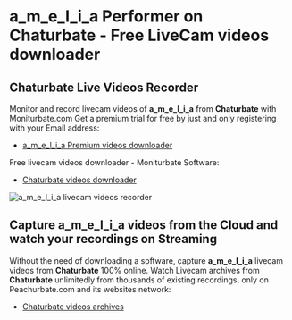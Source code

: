 # a_m_e_l_i_a Performer on Chaturbate - Free LiveCam videos downloader

## Chaturbate Live Videos Recorder

Monitor and record livecam videos of **a_m_e_l_i_a** from **Chaturbate** with Moniturbate.com
Get a premium trial for free by just and only registering with your Email address:
* [a_m_e_l_i_a Premium videos downloader](https://moniturbate.com/request-demo-licence-key.html)

Free livecam videos downloader - Moniturbate Software:
* [Chaturbate videos downloader](https://moniturbate.com/moniturbate-download-software.html)

![a_m_e_l_i_a livecam videos recorder](https://peachurnet.com/templates/moniturbate-software.png)


## Capture a_m_e_l_i_a videos from the Cloud and watch your recordings on Streaming

Without the need of downloading a software, capture **a_m_e_l_i_a** livecam videos from **Chaturbate** 100% online.
Watch Livecam archives from **Chaturbate** unlimitedly from thousands of existing recordings, only on Peachurbate.com and its websites network:
* [Chaturbate videos archives](https://peachurnet.com/)